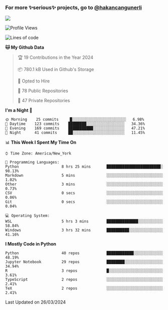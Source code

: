 ### For more ✨serious✨ projects, go to [@hakancangunerli](https://github.com/hakancangunerli)

![](https://github-readme-stats.vercel.app/api/top-langs/?username=hakancangunerli&layout=compact&hide=jupyter%20notebook,tex,html,shell,CSS,Ruby,Makefile,EmberScript,MATLAB,C&langs_count=6&exclude_repo=2015-csharp,gt_code,gsu_code,uga_code,uga_robotics)

<!--START_SECTION:waka-->
![Profile Views](http://img.shields.io/badge/Profile%20Views-0-blue)

![Lines of code](https://img.shields.io/badge/From%20Hello%20World%20I%27ve%20Written-480692%20lines%20of%20code-blue)

**🐱 My Github Data** 

> 🏆 19 Contributions in the Year 2024
 > 
> 📦 780.1 kB Used in Github's Storage 
 > 
> 💼 Opted to Hire
 > 
> 📜 78 Public Repositories 
 > 
> 🔑 47 Private Repositories  
 > 
**I'm a Night 🦉** 

```text
🌞 Morning    25 commits     █░░░░░░░░░░░░░░░░░░░░░░░░   6.98% 
🌆 Daytime    123 commits    ████████░░░░░░░░░░░░░░░░░   34.36% 
🌃 Evening    169 commits    ███████████░░░░░░░░░░░░░░   47.21% 
🌙 Night      41 commits     ██░░░░░░░░░░░░░░░░░░░░░░░   11.45%

```


📊 **This Week I Spent My Time On** 

```text
⌚︎ Time Zone: America/New_York

💬 Programming Languages: 
Python                   8 hrs 25 mins       ████████████████████████░   98.13% 
Markdown                 5 mins              ░░░░░░░░░░░░░░░░░░░░░░░░░   1.02% 
Other                    3 mins              ░░░░░░░░░░░░░░░░░░░░░░░░░   0.73% 
CSV                      0 secs              ░░░░░░░░░░░░░░░░░░░░░░░░░   0.06% 
Git                      0 secs              ░░░░░░░░░░░░░░░░░░░░░░░░░   0.04%

💻 Operating System: 
WSL                      5 hrs 3 mins        ██████████████░░░░░░░░░░░   58.84% 
Windows                  3 hrs 32 mins       ██████████░░░░░░░░░░░░░░░   41.16%

```

**I Mostly Code in Python** 

```text
Python                   40 repos            ████████████░░░░░░░░░░░░░   48.19% 
Jupyter Notebook         29 repos            ████████░░░░░░░░░░░░░░░░░   34.94% 
R                        3 repos             █░░░░░░░░░░░░░░░░░░░░░░░░   3.61% 
TypeScript               2 repos             ░░░░░░░░░░░░░░░░░░░░░░░░░   2.41% 
TeX                      2 repos             ░░░░░░░░░░░░░░░░░░░░░░░░░   2.41%

```



 Last Updated on 26/03/2024
<!--END_SECTION:waka-->


